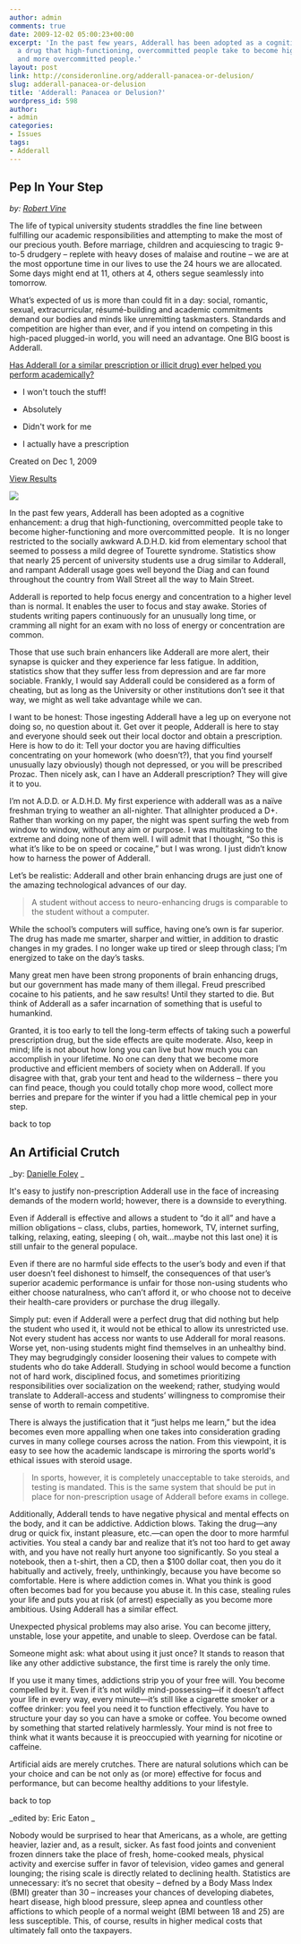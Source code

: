 ```yaml
---
author: admin
comments: true
date: 2009-12-02 05:00:23+00:00
excerpt: 'In the past few years, Adderall has been adopted as a cognitive enhancement:
  a drug that high-functioning, overcommitted people take to become higher-functioning
  and more overcommitted people.'
layout: post
link: http://consideronline.org/adderall-panacea-or-delusion/
slug: adderall-panacea-or-delusion
title: 'Adderall: Panacea or Delusion?'
wordpress_id: 598
author:
- admin
categories:
- Issues
tags:
- Adderall
---
```


## 




## Pep In Your Step





_by: _[Robert Vine](http://consideronline.org/writers-staff/)__




The life of typical university students straddles the fine line between fulfilling our academic responsibilities and attempting to make the most of our precious youth. Before marriage, children and acquiescing to tragic 9-to-5 drudgery – replete with heavy doses of malaise and routine – we are at the most opportune time in our lives to use the 24 hours we are allocated. Some days might end at 11, others at 4, others segue seamlessly into tomorrow.




What’s expected of us is more than could fit in a day: social, romantic, sexual, extracurricular, résumé-building and academic commitments demand our bodies and minds like unremitting taskmasters. Standards and competition are higher than ever, and if you intend on competing in this high-paced plugged-in world, you will need an advantage. One BIG boost is Adderall.















[Has Adderall (or a similar prescription or illicit drug)
ever helped you perform academically?](http://www.twiigs.com/poll/Education/44814)











	
  * I won't touch the stuff!

	
  * Absolutely

	
  * Didn't work for me

	
  * I actually have a prescription







Created on Dec 1, 2009










[View Results](http://www.twiigs.com/poll/Education/44814?results=1)















![](http://www.twiigs.com/pixel.png?pid=44814)






In the past few years, Adderall has been adopted as a cognitive enhancement: a drug that high-functioning, overcommitted people take to become higher-functioning and more overcommitted people.  It is no longer restricted to the socially awkward A.D.H.D. kid from elementary school that seemed to possess a mild degree of Tourette syndrome. Statistics show that nearly 25 percent of university students use a drug similar to Adderall, and rampant Adderall usage goes well beyond the Diag and can found throughout the country from Wall Street all the way to Main Street. 




Adderall is reported to help focus energy and concentration to a higher level than is normal. It enables the user to focus and stay awake. Stories of students writing papers continuously for an unusually long time, or cramming all night for an exam with no loss of energy or concentration are common. 




Those that use such brain enhancers like Adderall are more alert, their synapse is quicker and they experience far less fatigue. In addition, statistics show that they suffer less from depression and are far more sociable. Frankly, I would say Adderall could be considered as a form of cheating, but as long as the University or other institutions don’t see it that way, we might as well take advantage while we can. 




I want to be honest: Those ingesting Adderall have a leg up on everyone not doing so, no question about it. Get over it people, Adderall is here to stay and everyone should seek out their local doctor and obtain a prescription. Here is how to do it: Tell your doctor you are having difficulties concentrating on your homework (who doesn’t?), that you find yourself unusually lazy obviously) though not depressed, or you will be prescribed Prozac. Then nicely ask, can I have an Adderall prescription? They will give it to you. 




I’m not A.D.D. or A.D.H.D. My first experience with adderall was as a naïve freshman trying to weather an all-nighter. That allnighter produced a D+. Rather than working on my paper, the night was spent surfing the web from window to window, without any aim or purpose. I was multitasking to the extreme and doing none of them well. I will admit that I thought, “So this is what it’s like to be on speed or cocaine,” but I was wrong. I just didn’t know how to harness the power of Adderall. 




Let’s be realistic: Adderall and other brain enhancing drugs are just one of the amazing technological advances of our day.





<blockquote>A student without access to neuro-enhancing drugs is comparable to the student without a computer.</blockquote>


While the school’s computers will suffice, having one’s own is far superior. The drug has made me smarter, sharper and wittier, in addition to drastic changes in my grades. I no longer wake up tired or sleep through class; I’m energized to take on the day’s tasks.


Many great men have been strong proponents of brain enhancing drugs, but our government has made many of them illegal. Freud prescribed cocaine to his patients, and he saw results! Until they started to die. But think of Adderall as a safer incarnation of something that is useful to humankind. 




Granted, it is too early to tell the long-term effects of taking such a powerful prescription drug, but the side effects are quite moderate. Also, keep in mind; life is not about how long you can live but how much you can accomplish in your lifetime. No one can deny that we become more productive and efficient members of society when on Adderall. If you disagree with that, grab your tent and head to the wilderness – there you can find peace, though you could totally chop more wood, collect more berries and prepare for the winter if you had a little chemical pep in your step.








back to top





## An Artificial Crutch





_by: [Danielle Foley](http://consideronline.org/writers-staff/)
_




It's easy to justify non-prescription Adderall use in the face of increasing demands of the modern world; however, there is a downside to everything.




Even if Adderall is effective and allows a student to “do it all” and have a million obligations – class, clubs, parties, homework, TV, internet surfing, talking, relaxing, eating, sleeping ( oh, wait...maybe not this last one) it is still unfair to the general populace.




Even if there are no harmful side effects to the user’s body and even if that user doesn’t feel dishonest to himself, the consequences of that user’s superior academic performance is unfair for those non-using students who either choose naturalness, who can’t afford it, or who choose not to deceive their health-care providers or purchase the drug illegally.




Simply put: even if Adderall were a perfect drug that did nothing but help the student who used it, it would not be ethical to allow its unrestricted use. Not every student has access nor wants to use Adderall for moral reasons. Worse yet, non-using students might find themselves in an unhealthy bind. They may begrudgingly consider loosening their values to compete with students who do take Adderall. Studying in school would become a function not of hard work, disciplined focus, and sometimes prioritizing responsibilities over socialization on the weekend; rather, studying would translate to Adderall-access and students’ willingness to compromise their sense of worth to remain competitive.




There is always the justification that it “just helps me learn,” but the idea becomes even more appalling when one takes into consideration grading curves in many college courses across the nation. From this viewpoint, it is easy to see how the academic landscape is mirroring the sports world's ethical issues with steroid usage.





<blockquote>In sports, however, it is completely unacceptable to take steroids, and testing is mandated. This is the same system that should be put in place for non-prescription usage of Adderall before exams in college.</blockquote>





Additionally, Adderall tends to have negative physical and mental effects on the body, and it can be addictive. Addiction blows. Taking the drug—any drug or quick fix, instant pleasure, etc.—can open the door to more harmful activities. You steal a candy bar and realize that it’s not too hard to get away with, and you have not really hurt anyone too significantly. So you steal a notebook, then a t-shirt, then a CD, then a $100 dollar coat, then you do it habitually and actively, freely, unthinkingly, because you have become so comfortable. Here is where addiction comes in. What you think is good often becomes bad for you because you abuse it. In this case, stealing rules your life and puts you at risk (of arrest) especially as you become more ambitious. Using Adderall has a similar effect. 




Unexpected physical problems may also arise. You can become jittery, unstable, lose your appetite, and unable to sleep. Overdose can be fatal. 




Someone might ask: what about using it just once? It stands to reason that like any other addictive substance, the first time is rarely the only time.




If you use it many times, addictions strip you of your free will. You become compelled by it. Even if it’s not wildly mind-possessing—if it doesn’t affect your life in every way, every minute—it’s still like a cigarette smoker or a coffee drinker: you feel you need it to function effectively. You have to structure your day so you can have a smoke or coffee. You become owned by something that started relatively harmlessly. Your mind is not free to think what it wants because it is preoccupied with yearning for nicotine or caffeine.




Artificial aids are merely crutches. There are natural solutions which can be your choice and can be not only as (or more) effective for focus and performance, but can become healthy additions to your lifestyle.





back to top




_edited by: Eric Eaton
_





Nobody would be surprised to hear that Americans, as
a whole, are getting heavier, lazier and, as a result,
sicker. As fast food joints and convenient frozen
dinners take the place of fresh, home-cooked meals, physical
activity and exercise suffer in favor of television, video games
and general lounging; the rising scale is directly related to
declining health. Statistics are unnecessary: it’s no secret that
obesity – defned by a Body Mass Index (BMI) greater than 30
– increases your chances of developing diabetes, heart disease,
high blood pressure, sleep apnea and countless other affictions
to which people of a normal weight (BMI between 18 and 25)
are less susceptible. This, of course, results in higher medical
costs that ultimately fall onto the taxpayers.



